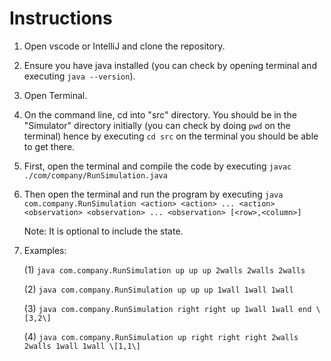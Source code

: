 # Instructions

1. Open vscode or IntelliJ and clone the repository.

2. Ensure you have java installed (you can check by opening terminal and executing `java --version`).

3. Open Terminal.

4. On the command line, cd into "src" directory. You should be in the "Simulator" directory initially (you can check by doing `pwd` on the terminal) hence by executing `cd src` on the terminal you should be able to get there.

5. First, open the terminal and compile the code by executing `javac ./com/company/RunSimulation.java`

6. Then open the terminal and run the program by executing `java com.company.RunSimulation <action> <action> ... <action> <observation> <observation> ... <observation> [<row>,<column>]`                  

    Note: It is optional to include the state.

7. Examples: 

    (1) `java com.company.RunSimulation up up up 2walls 2walls 2walls`

    (2) `java com.company.RunSimulation up up up 1wall 1wall 1wall`

    (3) `java com.company.RunSimulation right right up 1wall 1wall end \[3,2\]`

    (4) `java com.company.RunSimulation up right right right 2walls 2walls 1wall 1wall \[1,1\]`
